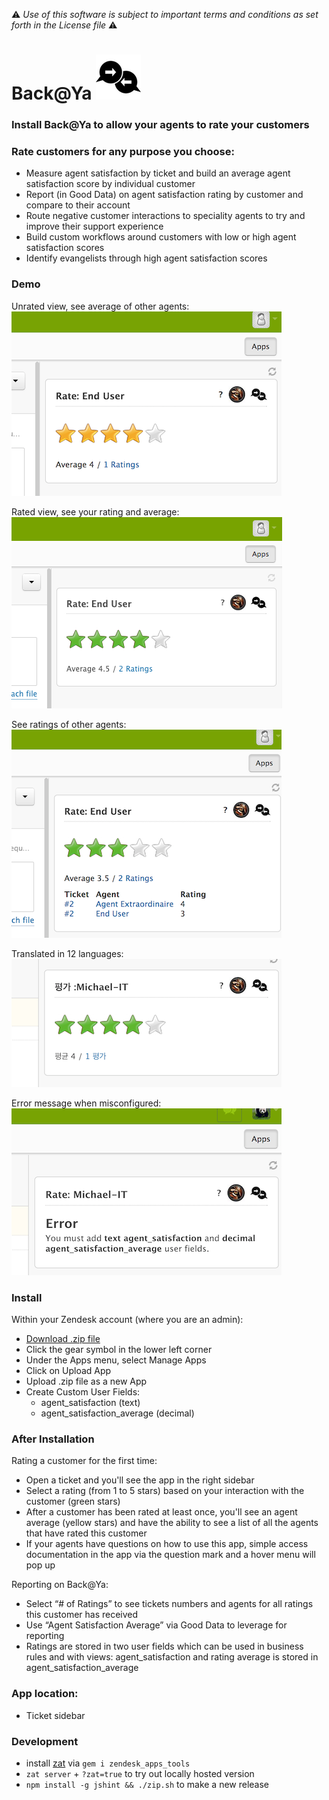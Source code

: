 :warning: *Use of this software is subject to important terms and conditions as set forth in the License file* :warning:

# Back@Ya ![Logo](github/logo.png?raw=true)

### Install Back@Ya to allow your agents to rate your customers

### Rate customers for any purpose you choose:
 - Measure agent satisfaction by ticket and build an average agent satisfaction score by individual customer
 - Report (in Good Data) on agent satisfaction rating by customer and compare to their account
 - Route negative customer interactions to speciality agents to try and improve their support experience
 - Build custom workflows around customers with low or high agent satisfaction scores
 - Identify evangelists through high agent satisfaction scores

### Demo

Unrated view, see average of other agents:<br/>
![I18n](github/unrated.png?raw=true)

Rated view, see your rating and average:<br/>
![Screenshot](github/rating.png?raw=true)

See ratings of other agents:<br/>
![I18n](github/list.png?raw=true)

Translated in 12 languages:<br/>
![I18n](github/i18n.png?raw=true)

Error message when misconfigured:<br/>
![Error](github/error.png?raw=true)

### Install

Within your Zendesk account (where you are an admin):

 - [Download .zip file](https://github.com/grosser/back_at_ya/raw/master/back_at_ya.zip)
 - Click the gear symbol in the lower left corner
 - Under the Apps menu, select Manage Apps
 - Click on Upload App
 - Upload .zip file as a new App
 - Create Custom User Fields:
     - agent_satisfaction (text)
     - agent_satisfaction_average (decimal)

### After Installation

Rating a customer for the first time:

 - Open a ticket and you'll see the app in the right sidebar
 - Select a rating (from 1 to 5 stars) based on your interaction with the customer (green stars)
 - After a customer has been rated at least once, you'll see an agent average (yellow stars) and have the ability to see a list of all the agents that have rated this customer
 - If your agents have questions on how to use this app, simple access documentation in the app via the question mark and a hover menu will pop up

Reporting on Back@Ya:

 - Select “# of Ratings” to see tickets numbers and agents for all ratings this customer has received
 - Use “Agent Satisfaction Average” via Good Data to leverage for reporting
 - Ratings are stored in two user fields which can be used in business rules and with views: agent_satisfaction and rating average is stored in agent_satisfaction_average

### App location:

* Ticket sidebar

### Development

 - install [zat](https://developer.zendesk.com/apps/docs/agent/tools) via `gem i zendesk_apps_tools`
 - `zat server` + `?zat=true` to try out locally hosted version 
 - `npm install -g jshint && ./zip.sh` to make a new release
